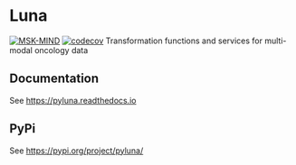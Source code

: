 # Luna
[![MSK-MIND](https://circleci.com/gh/msk-mind/luna.svg?style=shield)](https://circleci.com/gh/msk-mind/luna) [![codecov](https://codecov.io/gh/msk-mind/luna/branch/master/graph/badge.svg)](https://app.codecov.io/gh/msk-mind/luna)
Transformation functions and services for multi-modal oncology data

## Documentation

See https://pyluna.readthedocs.io

## PyPi

See https://pypi.org/project/pyluna/
